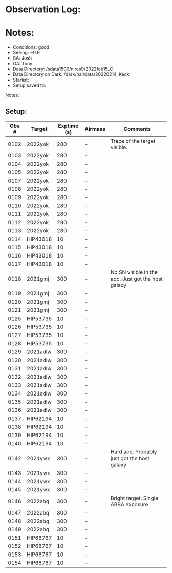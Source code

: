 # Observation Log:

# Notes:

* Conditions: good
* Seeing: ~0.9
* SA: Josh
* OA: Tony
* Data Directory: /sdata1500/nires9/2022feb15_C
* Data Directory on Dark: /dark/hal/data/20220214_Keck
* Starlist: 
* Setup saved to: 

Notes:


## Setup:


| Obs #     | Target      | Exptime (s) | Airmass | Comments                                                   |
|-----------|-------------|-------------|---------|------------------------------------------------------------|
|0102       |   2022yok   |280          |    -    | Trace of the target visible.
|0103       |   2022yok   |280          |    -    | 
|0104       |   2022yok   |280          |    -    | 
|0105       |   2022yok   |280          |    -    | 
|0107       |   2022yok   |280          |    -    | 
|0108       |   2022yok   |280          |    -    | 
|0109       |   2022yok   |280          |    -    | 
|0110       |   2022yok   |280          |    -    | 
|0111       |   2022yok   |280          |    -    | 
|0112       |   2022yok   |280          |    -    | 
|0113       |   2022yok   |280          |    -    | 
|0114       |   HIP43018  |10           |    -    | 
|0115       |   HIP43018  |10           |    -    | 
|0116       |   HIP43018  |10           |    -    | 
|0117       |   HIP43018  |10           |    -    | 
|0118       |   2021gmj   |300          |    -    | No SN visible in the aqc. Just got the host galaxy
|0119       |   2021gmj   |300          |    -    |
|0120       |   2021gmj   |300          |    -    |
|0121       |   2021gmj   |300          |    -    |
|0125       |   HIP53735  |10           |    -    | 
|0126       |   HIP53735  |10           |    -    | 
|0127       |   HIP53735  |10           |    -    | 
|0128       |   HIP53735  |10           |    -    | 
|0129       |   2021adlw  |300          |    -    | 
|0130       |   2021adlw  |300          |    -    | 
|0131       |   2021adlw  |300          |    -    | 
|0132       |   2021adlw  |300          |    -    | 
|0133       |   2021adlw  |300          |    -    | 
|0134       |   2021adlw  |300          |    -    | 
|0135       |   2021adlw  |300          |    -    | 
|0136       |   2021adlw  |300          |    -    | 
|0137       |   HIP62194  |10           |    -    | 
|0138       |   HIP62194  |10           |    -    | 
|0139       |   HIP62194  |10           |    -    | 
|0140       |   HIP62194  |10           |    -    | 
|0142       |   2021ywx   |300          |    -    | Hard acq. Probably just got the host galaxy
|0143       |   2021ywx   |300          |    -    |
|0144       |   2021ywx   |300          |    -    |
|0145       |   2021ywx   |300          |    -    |
|0146       |   2022abq   |300          |    -    | Bright target. Single ABBA exposure
|0147       |   2022abq   |300          |    -    |
|0148       |   2022abq   |300          |    -    |
|0149       |   2022abq   |300          |    -    |
|0151       |   HIP68767  |10           |    -    |
|0152       |   HIP68767  |10           |    -    |
|0153       |   HIP68767  |10           |    -    |
|0154       |   HIP68767  |10           |    -    |
